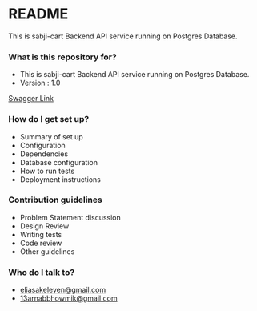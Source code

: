 # README #

This is sabji-cart Backend API service running on Postgres Database.



### What is this repository for? ###

* This is sabji-cart Backend API service running on Postgres Database.
* Version : 1.0

[Swagger Link](http://localhost:8080/sabjicart/swagger/swagger-ui/index.html?configUrl=/sabjicart/swagger/api-docs/swagger-config)


### How do I get set up? ###

* Summary of set up
* Configuration
* Dependencies
* Database configuration
* How to run tests
* Deployment instructions

### Contribution guidelines ###

* Problem Statement discussion
* Design Review
* Writing tests
* Code review
* Other guidelines

### Who do I talk to? ###

* eliasakeleven@gmail.com
* 13arnabbhowmik@gmail.com
